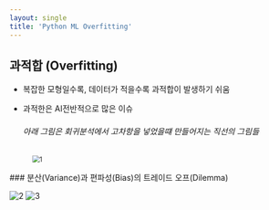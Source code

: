 ```yaml
---
layout: single
title: 'Python ML Overfitting'
---
```

## 과적합 (Overfitting)

- 복잡한 모형일수록, 데이터가 적을수록 과적합이 발생하기 쉬움

- 과적한은 AI전반적으로 많은 이슈

  ###### 아래 그림은 회귀분석에서 고차항을 넣었을떄 만들어지는 직선의 그림들
<figure>
<img src="C:\Users\훈\Desktop\1.PNG" alt="1" style="zoom: 80%;" />
</figure>
### 분산(Variance)과 편파성(Bias)의 트레이드 오프(Dilemma)

![2](C:\Users\훈\Desktop\2.PNG)
![3](C:\Users\훈\Desktop\3.PNG)


